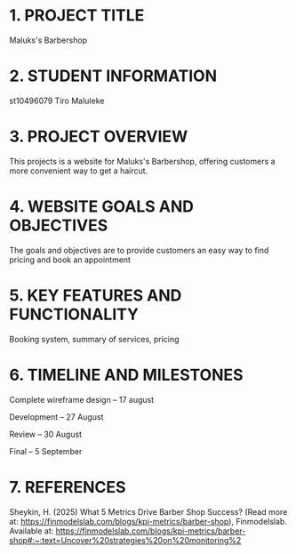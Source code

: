 # 1. PROJECT TITLE
Maluks's Barbershop
# 2. STUDENT INFORMATION
st10496079
Tiro Maluleke
# 3. PROJECT OVERVIEW
This projects is a website for Maluks's Barbershop, offering customers a more convenient way to get a haircut.
# 4. WEBSITE GOALS AND OBJECTIVES
The goals and objectives are to provide customers an easy way to find pricing and book an appointment
# 5. KEY FEATURES AND FUNCTIONALITY
Booking system, summary of services, pricing
# 6. TIMELINE AND MILESTONES
Complete wireframe design – 17 august 

Development – 27 August 

Review – 30 August 

Final – 5 September
# 7. REFERENCES
Sheykin, H. (2025) What 5 Metrics Drive Barber Shop Success? (Read more at: https://finmodelslab.com/blogs/kpi-metrics/barber-shop), Finmodelslab. Available at: https://finmodelslab.com/blogs/kpi-metrics/barber-shop#:~:text=Uncover%20strategies%20on%20monitoring%2 